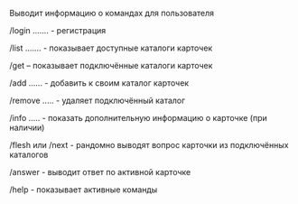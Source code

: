 Выводит информацию о командах для пользователя

/login ……. - регистрация

/list ....... - показывает доступные каталоги карточек

/get – показывает подключённые каталоги карточек

/add ...... - добавить к своим каталог карточек

/remove ..... - удаляет подключённый каталог

/info ..... - показать дополнительную информацию о карточке (при наличии)

/flesh или /next - рандомно выводят вопрос карточки из подключённых каталогов

/answer - выводит ответ по активной карточке

/help - показывает активные команды